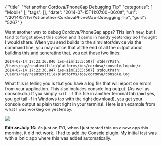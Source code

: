 {
	"title": "Yet another Cordova/PhoneGap Debugging Tip",
	"categories": [
		"Mobile"
	],
	"tags": [],
	"date": "2014-07-15T11:07:00+06:00",
	"url": "/2014/07/15/Yet-another-CordovaPhoneGap-Debugging-Tip",
	"guid": "5267"
}

<p>
Want another way to debug Cordova/PhoneGap apps? This isn't new, but I tend to forget about this option and it came in handy yesterday so I thought I would share. When you send builds to the simulator/device via the command line, you may notice that at the end of all the output about building this and generating that, you get these two lines:
</p>
<!--more-->
<p>
<code>2014-07-14 17:23:36.846 ios-sim[1335:507] stderrPath: /Users/ray/readtextfile/platforms/ios/cordova/console.log&lt;br/&gt;
2014-07-14 17:23:36.847 ios-sim[1335:507] stdoutPath: /Users/ray/readtextfile/platforms/ios/cordova/console.log</code>
</p>

<p>
What this is telling you is that you have a log file that will report on errors from your application. This also includes console.log output. (As well as console.dir.) If you simply <code>tail -f</code> this file in another terminal tab (and yes, you get tail -f in Windows too with the right download), you get your console output as plain text right in your terminal. Here is an example from what I was working on yesterday.
</p>

<p>
<img src="http://www.raymondcamden.com/images/tail.jpg" />
</p>

<p>
<strong>Edit on July 16:</strong> As just an FYI, when I just tested this on a new app this morning, it did not work. I had to add the Console plugin. My initial test was with a Ionic app where this was added automatically.
</p>